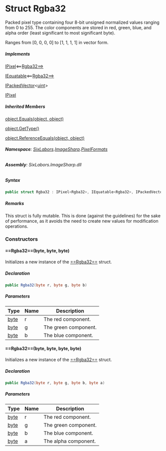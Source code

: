 # Struct Rgba32

Packed pixel type containing four 8-bit unsigned normalized values ranging from 0 to 255. The color components are stored in red, green, blue, and alpha order (least significant to most significant byte).

Ranges from [0, 0, 0, 0] to [1, 1, 1, 1] in vector form.
##### Implements

[IPixel](https://docs.sixlabors.com/api/ImageSharp/SixLabors.ImageSharp.PixelFormats.IPixel-1.html)<[==Rgba32==](https://docs.sixlabors.com/api/ImageSharp/SixLabors.ImageSharp.PixelFormats.Rgba32.html)>

[IEquatable](https://learn.microsoft.com/dotnet/api/system.iequatable-1)<[==Rgba32==](https://docs.sixlabors.com/api/ImageSharp/SixLabors.ImageSharp.PixelFormats.Rgba32.html)>

[IPackedVector](https://docs.sixlabors.com/api/ImageSharp/SixLabors.ImageSharp.PixelFormats.IPackedVector-1.html)<[uint](https://learn.microsoft.com/dotnet/api/system.uint32)>

[IPixel](https://docs.sixlabors.com/api/ImageSharp/SixLabors.ImageSharp.PixelFormats.IPixel.html)

##### Inherited Members

[object.Equals(object, object)](https://learn.microsoft.com/dotnet/api/system.object.equals#system-object-equals\(system-object-system-object\))

[object.GetType()](https://learn.microsoft.com/dotnet/api/system.object.gettype)

[object.ReferenceEquals(object, object)](https://learn.microsoft.com/dotnet/api/system.object.referenceequals)

###### **Namespace**: [SixLabors](https://docs.sixlabors.com/api/ImageSharp/SixLabors.html).[ImageSharp](https://docs.sixlabors.com/api/ImageSharp/SixLabors.ImageSharp.html).[PixelFormats](https://docs.sixlabors.com/api/ImageSharp/SixLabors.ImageSharp.PixelFormats.html)

###### **Assembly**: SixLabors.ImageSharp.dll

##### Syntax

```csharp
public struct Rgba32 : IPixel<Rgba32>, IEquatable<Rgba32>, IPackedVector<uint>, IPixel
```

##### **Remarks**

This struct is fully mutable. This is done (against the guidelines) for the sake of performance, as it avoids the need to create new values for modification operations.

### [](https://docs.sixlabors.com/api/ImageSharp/SixLabors.ImageSharp.PixelFormats.Rgba32.html?q=rgba32#constructors)Constructors

#### [](https://docs.sixlabors.com/api/ImageSharp/SixLabors.ImageSharp.PixelFormats.Rgba32.html?q=rgba32#SixLabors_ImageSharp_PixelFormats_Rgba32__ctor_System_Byte_System_Byte_System_Byte_)==Rgba32==(byte, byte, byte)

Initializes a new instance of the [==Rgba32==](https://docs.sixlabors.com/api/ImageSharp/SixLabors.ImageSharp.PixelFormats.Rgba32.html) struct.

##### Declaration

```csharp
public Rgba32(byte r, byte g, byte b)
```

##### Parameters

|Type|Name|Description|
|---|---|---|
|[byte](https://learn.microsoft.com/dotnet/api/system.byte)|r|The red component.|
|[byte](https://learn.microsoft.com/dotnet/api/system.byte)|g|The green component.|
|[byte](https://learn.microsoft.com/dotnet/api/system.byte)|b|The blue component.|

#### [](https://docs.sixlabors.com/api/ImageSharp/SixLabors.ImageSharp.PixelFormats.Rgba32.html?q=rgba32#SixLabors_ImageSharp_PixelFormats_Rgba32__ctor_System_Byte_System_Byte_System_Byte_System_Byte_)==Rgba32==(byte, byte, byte, byte)

Initializes a new instance of the [==Rgba32==](https://docs.sixlabors.com/api/ImageSharp/SixLabors.ImageSharp.PixelFormats.Rgba32.html) struct.

##### Declaration

```csharp
public Rgba32(byte r, byte g, byte b, byte a)
```

##### Parameters

|Type|Name|Description|
|---|---|---|
|[byte](https://learn.microsoft.com/dotnet/api/system.byte)|r|The red component.|
|[byte](https://learn.microsoft.com/dotnet/api/system.byte)|g|The green component.|
|[byte](https://learn.microsoft.com/dotnet/api/system.byte)|b|The blue component.|
|[byte](https://learn.microsoft.com/dotnet/api/system.byte)|a|The alpha component.|
